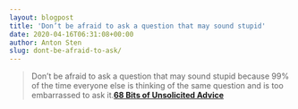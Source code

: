 ```yaml
---
layout: blogpost
title: 'Don’t be afraid to ask a question that may sound stupid'
date: 2020-04-16T06:31:08+00:00
author: Anton Sten
slug: dont-be-afraid-to-ask/
---
```


>Don’t be afraid to ask a question that may sound stupid because 99% of the time everyone else is thinking of the same question and is too embarrassed to ask it.**[68 Bits of Unsolicited Advice](https://kk.org/thetechnium/68-bits-of-unsolicited-advice/)**
